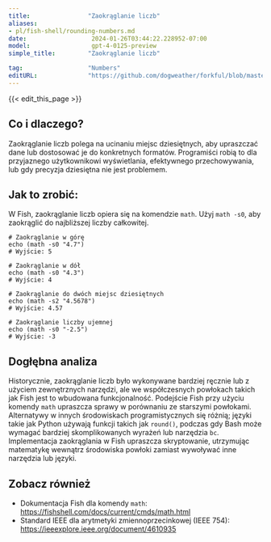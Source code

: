 ```yaml
---
title:                "Zaokrąglanie liczb"
aliases:
- pl/fish-shell/rounding-numbers.md
date:                  2024-01-26T03:44:22.228952-07:00
model:                 gpt-4-0125-preview
simple_title:         "Zaokrąglanie liczb"

tag:                  "Numbers"
editURL:              "https://github.com/dogweather/forkful/blob/master/content/pl/fish-shell/rounding-numbers.md"
---
```


{{< edit_this_page >}}

## Co i dlaczego?
Zaokrąglanie liczb polega na ucinaniu miejsc dziesiętnych, aby upraszczać dane lub dostosować je do konkretnych formatów. Programiści robią to dla przyjaznego użytkownikowi wyświetlania, efektywnego przechowywania, lub gdy precyzja dziesiętna nie jest problemem.

## Jak to zrobić:
W Fish, zaokrąglanie liczb opiera się na komendzie `math`. Użyj `math -s0`, aby zaokrąglić do najbliższej liczby całkowitej.

```fish
# Zaokrąglanie w górę
echo (math -s0 "4.7")
# Wyjście: 5

# Zaokrąglanie w dół
echo (math -s0 "4.3")
# Wyjście: 4

# Zaokrąglanie do dwóch miejsc dziesiętnych
echo (math -s2 "4.5678")
# Wyjście: 4.57

# Zaokrąglanie liczby ujemnej
echo (math -s0 "-2.5")
# Wyjście: -3
```

## Dogłębna analiza
Historycznie, zaokrąglanie liczb było wykonywane bardziej ręcznie lub z użyciem zewnętrznych narzędzi, ale we współczesnych powłokach takich jak Fish jest to wbudowana funkcjonalność. Podejście Fish przy użyciu komendy `math` upraszcza sprawy w porównaniu ze starszymi powłokami. Alternatywy w innych środowiskach programistycznych się różnią; języki takie jak Python używają funkcji takich jak `round()`, podczas gdy Bash może wymagać bardziej skomplikowanych wyrażeń lub narzędzia `bc`. Implementacja zaokrąglania w Fish upraszcza skryptowanie, utrzymując matematykę wewnątrz środowiska powłoki zamiast wywoływać inne narzędzia lub języki.

## Zobacz również
- Dokumentacja Fish dla komendy `math`: https://fishshell.com/docs/current/cmds/math.html
- Standard IEEE dla arytmetyki zmiennoprzecinkowej (IEEE 754): https://ieeexplore.ieee.org/document/4610935
